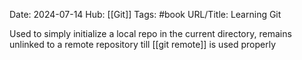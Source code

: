Date: 2024-07-14
Hub: [[Git]]
Tags: #book
URL/Title: Learning Git 

Used to simply initialize a local repo in the current directory, remains unlinked to a remote repository till [[git remote]] is used properly